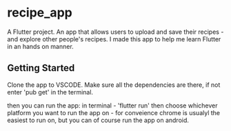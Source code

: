 # recipe_app

A Flutter project.
An app that allows users to upload and save their recipes - and explore other people's recipes.
I made this app to help me learn Flutter in an hands on manner.

## Getting Started

Clone the app to VSCODE.
Make sure all the dependencies are there, if not enter 'pub get' in the terminal.

then you can run the app:
in terminal - 'flutter run'
then choose whichever platform you want to run the app on - for conveience chrome is usualyl the easiest to run on,
but you can of course run the app on android.

